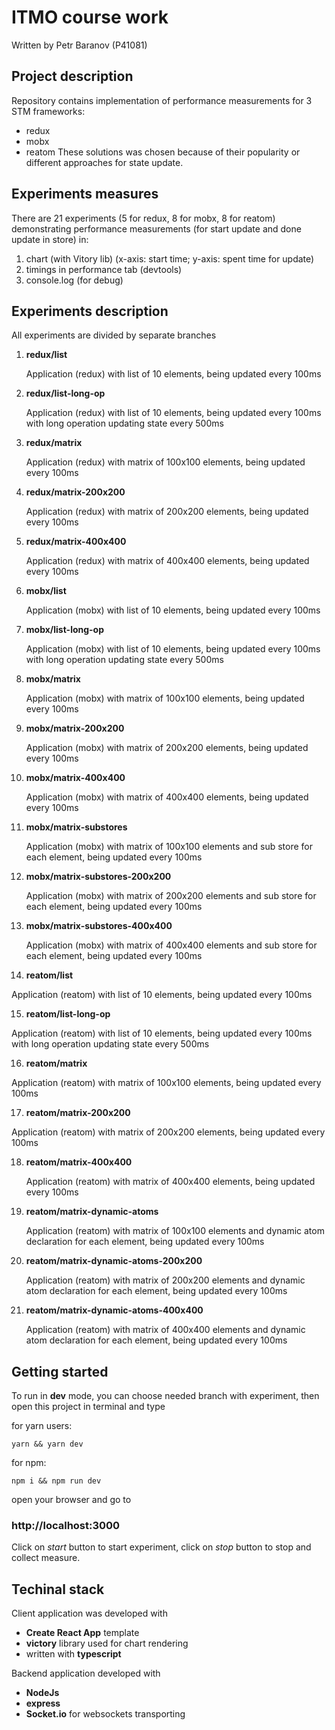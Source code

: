 # ITMO course work

Written by Petr Baranov (P41081)

## Project description

Repository contains implementation of performance measurements for 3 STM frameworks:

- redux
- mobx
- reatom
  These solutions was chosen because of their popularity
  or different approaches for state update.

## Experiments measures

There are 21 experiments (5 for redux, 8 for mobx, 8 for reatom) demonstrating performance measurements (for start update and done update in store) in:

1. chart (with Vitory lib) (x-axis: start time; y-axis: spent time for update)
2. timings in performance tab (devtools)
3. console.log (for debug)

## Experiments description

All experiments are divided by separate branches

1. **redux/list**

   Application (redux) with list of 10 elements, being updated every 100ms

2. **redux/list-long-op**

   Application (redux) with list of 10 elements, being updated every 100ms with long operation updating state every 500ms

3. **redux/matrix**

   Application (redux) with matrix of 100x100 elements, being updated every 100ms

4. **redux/matrix-200x200**

   Application (redux) with matrix of 200x200 elements, being updated every 100ms

5. **redux/matrix-400x400**

   Application (redux) with matrix of 400x400 elements, being updated every 100ms

6. **mobx/list**

   Application (mobx) with list of 10 elements, being updated every 100ms

7. **mobx/list-long-op**

   Application (mobx) with list of 10 elements, being updated every 100ms with long operation updating state every 500ms

8. **mobx/matrix**

   Application (mobx) with matrix of 100x100 elements, being updated every 100ms

9. **mobx/matrix-200x200**

   Application (mobx) with matrix of 200x200 elements, being updated every 100ms

10. **mobx/matrix-400x400**

    Application (mobx) with matrix of 400x400 elements, being updated every 100ms

11. **mobx/matrix-substores**

    Application (mobx) with matrix of 100x100 elements and sub store for each element, being updated every 100ms

12. **mobx/matrix-substores-200x200**

    Application (mobx) with matrix of 200x200 elements and sub store for each element, being updated every 100ms

13. **mobx/matrix-substores-400x400**

    Application (mobx) with matrix of 400x400 elements and sub store for each element, being updated every 100ms

14. **reatom/list**

Application (reatom) with list of 10 elements, being updated every 100ms

15. **reatom/list-long-op**

Application (reatom) with list of 10 elements, being updated every 100ms with long operation updating state every 500ms

16. **reatom/matrix**

Application (reatom) with matrix of 100x100 elements, being updated every 100ms

17. **reatom/matrix-200x200**

Application (reatom) with matrix of 200x200 elements, being updated every 100ms

18. **reatom/matrix-400x400**

    Application (reatom) with matrix of 400x400 elements, being updated every 100ms

19. **reatom/matrix-dynamic-atoms**

    Application (reatom) with matrix of 100x100 elements and dynamic atom declaration for each element, being updated every 100ms

20. **reatom/matrix-dynamic-atoms-200x200**

    Application (reatom) with matrix of 200x200 elements and dynamic atom declaration for each element, being updated every 100ms

21. **reatom/matrix-dynamic-atoms-400x400**

    Application (reatom) with matrix of 400x400 elements and dynamic atom declaration for each element, being updated every 100ms

## Getting started

To run in **dev** mode, you can choose needed branch with experiment, then open this project in terminal and type

for yarn users:

```
yarn && yarn dev
```

for npm:

```
npm i && npm run dev
```

open your browser and go to

### http://localhost:3000

Click on _start_ button to start experiment, click on _stop_ button to stop and collect measure.

## Techinal stack

Client application was developed with

- **Create React App** template
- **victory** library used for chart rendering
- written with **typescript**

Backend application developed with

- **NodeJs**
- **express**
- **Socket.io** for websockets transporting
